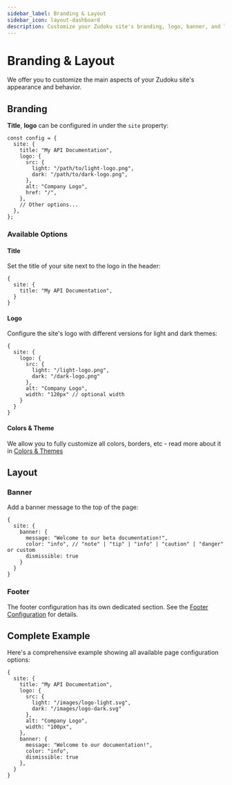 ```yaml
---
sidebar_label: Branding & Layout
sidebar_icon: layout-dashboard
description: Customize your Zudoku site's branding, logo, banner, and layout options with detailed configuration examples and guidance.
---
```


# Branding & Layout

We offer you to customize the main aspects of your Zudoku site's appearance and behavior.

## Branding

**Title**, **logo** can be configured in under the `site` property:

```tsx title=zudoku.config.tsx
const config = {
  site: {
    title: "My API Documentation",
    logo: {
      src: {
        light: "/path/to/light-logo.png",
        dark: "/path/to/dark-logo.png",
      },
      alt: "Company Logo",
      href: "/",
    },
    // Other options...
  },
};
```

### Available Options

#### Title

Set the title of your site next to the logo in the header:

```tsx title=zudoku.config.tsx
{
  site: {
    title: "My API Documentation",
  }
}
```

#### Logo

Configure the site's logo with different versions for light and dark themes:

```tsx title=zudoku.config.tsx
{
  site: {
    logo: {
      src: {
        light: "/light-logo.png",
        dark: "/dark-logo.png"
      },
      alt: "Company Logo",
      width: "120px" // optional width
    }
  }
}
```

#### Colors & Theme

We allow you to fully customize all colors, borders, etc - read more about it in [Colors & Themes](/customization/colors-theme)

## Layout

### Banner

Add a banner message to the top of the page:

```tsx title=zudoku.config.tsx
{
  site: {
    banner: {
      message: "Welcome to our beta documentation!",
      color: "info", // "note" | "tip" | "info" | "caution" | "danger" or custom
      dismissible: true
    }
  }
}
```

### Footer

The footer configuration has its own dedicated section. See the [Footer Configuration](./footer) for details.

## Complete Example

Here's a comprehensive example showing all available page configuration options:

```tsx title=zudoku.config.tsx
{
  site: {
    title: "My API Documentation",
    logo: {
      src: {
        light: "/images/logo-light.svg",
        dark: "/images/logo-dark.svg"
      },
      alt: "Company Logo",
      width: "100px",
    },
    banner: {
      message: "Welcome to our documentation!",
      color: "info",
      dismissible: true
    },
  }
}
```
